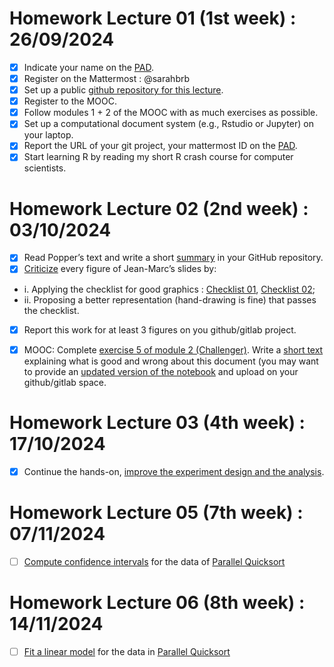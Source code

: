 # Homework Lecture 01 (1st week) : 26/09/2024

- [x] Indicate your name on the [PAD](https://codimd.math.cnrs.fr/s/GYhTSQxFu#Welcome-to-the-SMPE-2024-2025-pad).
- [x] Register on the Mattermost : @sarahbrb
- [x] Set up a public [github repository for this lecture](https://github.com/sarahbrb/SMPE_M2-MoSIG_ENSIMAG_DSAI).
- [x] Register to the MOOC.
- [x] Follow modules 1 + 2 of the MOOC with as much exercises as possible.
- [x] Set up a computational document system (e.g., Rstudio or Jupyter) on your laptop.
- [x] Report the URL of your git project, your mattermost ID on the [PAD](https://codimd.math.cnrs.fr/s/GYhTSQxFu#Welcome-to-the-SMPE-2024-2025-pad).
- [x] Start learning R by reading my short R crash course for computer scientists.

# Homework Lecture 02 (2nd week) : 03/10/2024

- [x] Read Popper’s text and write a short [summary](https://github.com/sarahbrb/SMPE_M2-MoSIG_ENSIMAG_DSAI/blob/main/Homework%2002%20/Summary_of_Karl_Popper's_Conjectures_and_Refutations.md) in your GitHub repository.
- [x] [Criticize](https://github.com/sarahbrb/SMPE_M2-MoSIG_ENSIMAG_DSAI/blob/main/Homework%2002%20/Critique_of_Figures.md) every figure of Jean-Marc’s slides by:
 * i. Applying the checklist for good graphics : [Checklist 01](https://github.com/alegrand/SMPE/blob/master/sessions/2021_10_Grenoble/02_Check-list-good-graphics-tableau-en.pdf), [Checklist 02](https://github.com/alegrand/SMPE/blob/master/sessions/2021_10_Grenoble/02_Check-list-good-graphics-en.pdf);
 * ii. Proposing a better representation (hand-drawing is fine) that passes the checklist.
- [x] Report this work for at least 3 figures on you github/gitlab project.
- [x] MOOC: Complete [exercise 5 of module 2 (Challenger)](https://lms.fun-mooc.fr/courses/course-v1:inria+41016+self-paced/courseware/66bc811404b8481da5f794de54681c5e/8b8b358fa16b47b2ab2b156ebdd1dc05/). Write a [short text](https://github.com/sarahbrb/SMPE_M2-MoSIG_ENSIMAG_DSAI/blob/main/Homework%2002%20/Exercise5_(Challenger).md) explaining what is good and wrong about this document (you may want to provide an [updated version of the notebook](https://github.com/sarahbrb/SMPE_M2-MoSIG_ENSIMAG_DSAI/blob/main/Homework%2002%20/exo5(Improved%20version).ipynb) and upload on your github/gitlab space.


 # Homework Lecture 03 (4th week) : 17/10/2024
- [x] Continue the hands-on, [improve the experiment design and the analysis](https://github.com/sarahbrb/SMPE_M2-MoSIG_ENSIMAG_DSAI/blob/main/Homework%2003%20/Laboratory_Notebook.md).

# Homework Lecture 05 (7th week) : 07/11/2024
- [ ] [Compute confidence intervals]() for the data of [Parallel Quicksort](https://github.com/alegrand/M2R-ParallelQuicksort)

# Homework Lecture 06 (8th week) : 14/11/2024
- [ ] [Fit a linear model]() for the data in [Parallel Quicksort](https://github.com/alegrand/M2R-ParallelQuicksort)
